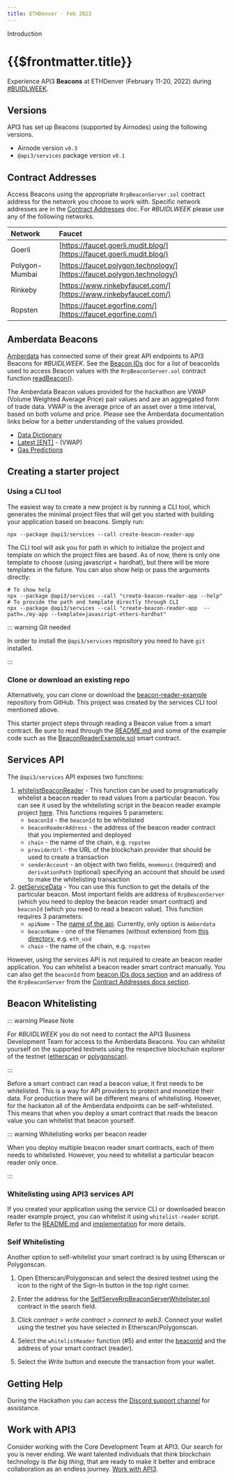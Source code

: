 ```yaml
---
title: ETHDenver - Feb 2022
---
```


<TitleSpan>Introduction</TitleSpan>

# {{$frontmatter.title}}

<TocHeader />
<TOC class="table-of-contents" :include-level="[2,3]" />

Experience API3 **Beacons** at ETHDenver (February 11-20, 2022) during
[#BUIDLWEEK](https://www.ethdenver.com/buidlweek).

## Versions

API3 has set up Beacons (supported by Airnodes) using the following versions.

- Airnode version `v0.3`
- `@api3/services` package version `v0.1`

## Contract Addresses

Access Beacons using the appropriate `RrpBeaconServer.sol` contract address for
the network you choose to work with. Specific network addresses are in the
[Contract Addresses](../reference/contract-addresses.md) doc. For _#BUIDLWEEK_
please use any of the following networks.

| Network        | Faucet                                                                   |
| :------------- | :----------------------------------------------------------------------- |
| Goerli         | [https://faucet.goerli.mudit.blog/](https://faucet.goerli.mudit.blog/)   |
| Polygon-Mumbai | [https://faucet.polygon.technology/](https://faucet.polygon.technology/) |
| Rinkeby        | [https://www.rinkebyfaucet.com/](https://www.rinkebyfaucet.com/)         |
| Ropsten        | [https://faucet.egorfine.com/](https://faucet.egorfine.com/)             |

## Amberdata Beacons

[Amberdata](https://amberdata.io) has connected some of their great API
endpoints to API3 Beacons for _#BUIDLWEEK_. See the
[Beacon IDs](../reference/beacon-ids.md) doc for a list of beaconIds used to
access Beacon values with the `RrpBeaconServer.sol` contract function
[readBeacon()](../functions/read-beacon.md).

The Amberdata Beacon values provided for the hackathon are VWAP (Volume Weighted
Average Price) pair values and are an aggregated form of trade data. VWAP is the
average price of an asset over a time interval, based on both volume and price.
Please see the Amberdata documentation links below for a better understanding of
the values provided.

- [Data Dictionary](https://amberdata.io/dictionary/)
- [Latest [ENT]](https://docs.amberdata.io/reference#spot-vwap-pairs-latest) -
  (VWAP)
- [Gas Predictions](https://docs.amberdata.io/reference#get-gas-predictions)

## Creating a starter project

### Using a CLI tool

The easiest way to create a new project is by running a CLI tool, which
generates the minimal project files that will get you started with building your
application based on beacons. Simply run:

```
npx --package @api3/services --call create-beacon-reader-app
```

The CLI tool will ask you for path in which to initialize the project and
template on which the project files are based. As of now, there is only one
template to choose (using javascript + hardhat), but there will be more
templates in the future. You can also show help or pass the arguments directly:

```
# To show help
npx --package @api3/services --call "create-beacon-reader-app --help"
# To provide the path and template directly through CLI
npx --package @api3/services --call "create-beacon-reader-app  --path=./my-app --template=javascript-ethers-hardhat"
```

::: warning Git needed

In order to install the `@api3/services` repository you need to have `git`
installed.

:::

### Clone or download an existing repo

Alternatively, you can clone or download the
[beacon-reader-example](https://github.com/api3dao/beacon-reader-example)
repository from GitHub. This project was created by the services CLI tool
mentioned above.

This starter project steps through reading a Beacon value from a smart contract.
Be sure to read through the
[README.md](https://github.com/api3dao/beacon-reader-example/blob/main/README.md)
and some of the example code such as the
[BeaconReaderExample.sol](https://github.com/api3dao/beacon-reader-example/blob/main/contracts/BeaconReaderExample.sol)
smart contract.

## Services API

The `@api3/services` API exposes two functions:

1. [whitelistBeaconReader](https://github.com/api3dao/services/blob/main/src/index.ts#L66) -
   This function can be used to programatically whitelist a beacon reader to
   read values from a particular beacon. You can see it used by the whitelisting
   script in the beacon reader example project
   [here](https://github.com/api3dao/beacon-reader-example/blob/main/scripts/whitelist-reader.js#L34).
   This functions requires 5 parameters:
   - `beaconId` - the `beaconId` to be whitelisted
   - `beaconReaderAddress` - the address of the beacon reader contract that you
     implemented and deployed
   - `chain` - the name of the chain, e.g. `ropsten`
   - `providerUrl` - the URL of the blockchain provider that should be used to
     create a transaction
   - `senderAccount` - an object with two fields, `mnemonic` (required) and
     `derivationPath` (optional) specifying an account that should be used to
     make the whitelisting transaction
2. [getServiceData](https://github.com/api3dao/services/blob/main/src/index.ts#L27) -
   You can use this function to get the details of the particular beacon. Most
   important fields are address of `RrpBeaconServer` (which you need to deploy
   the beacon reader smart contract) and `beaconId` (which you need to read a
   beacon value). This function requires 3 parameters:
   - `apiName` - The
     [name of the api](https://github.com/api3dao/operations/tree/main/data/apis).
     Currently, only option is `Amberdata`
   - `beaconName` - one of the filenames (without extension) from
     [this directory](https://github.com/api3dao/operations/tree/main/data/apis/Amberdata/beacons),
     e.g. `eth_usd`
   - `chain` - the name of the chain, e.g. `ropsten`

However, using the services API is not required to create an beacon reader
application. You can whitelist a beacon reader smart contract manually. You can
also get the `beaconId` from
[beacon IDs docs section](../reference/beacon-ids.md) and an address of the
`RrpBeaconServer` from the
[Contract Addresses docs section](../reference/contract-addresses.md).

## Beacon Whitelisting

::: warning Please Note

For _#BUIDLWEEK_ you do not need to contact the API3 Business Development Team
for access to the Amberdata Beacons. You can whitelist yourself on the supported
testnets using the respective blockchain explorer of the testnet
([etherscan](https://etherscan.io/) or [polygonscan](https://polygonscan.com/)).

:::

Before a smart contract can read a beacon value, it first needs to be
whitelisted. This is a way for API providers to protect and monetize their data.
For production there will be different means of whitelisting. However, for the
hackaton all of the Amberdata endpoints can be self-whitelisted. This means that
when you deploy a smart contract that reads the beacon value you can whitelist
that beacon yourself.

::: warning Whitelisting works per beacon reader

When you deploy multiple beacon reader smart contracts, each of them needs to
whitelisted. However, you need to whitelist a particular beacon reader only
once.

:::

### Whitelisting using API3 services API

If you created your application using the service CLI or downloaded beacon
reader example project, you can whitelist it using `whitelist-reader` script.
Refer to the [README.md](https://github.com/api3dao/beacon-reader-example) and
[implementation](https://github.com/api3dao/beacon-reader-example/blob/main/scripts/whitelist-reader.js)
for more details.

### Self Whitelisting

Another option to self-whitelist your smart contract is by using Etherscan or
Polygonscan.

1. Open Etherscan/Polygonscan and select the desired testnet using the icon to
   the right of the Sign-In button in the top right corner.

2. Enter the address for the
   [SelfServeRrpBeaconServerWhitelister.sol](../reference/contract-addresses.md#selfserverrpbeaconserverwhitelister-sol)
   contract in the search field.

3. Click _contract > write contract > connect to web3_. Connect your wallet
   using the testnet you have selected in Etherscan/Polygonscan.

4. Select the `whitelistReader` function (#5) and enter the
   [beaconId](../reference/beacon-ids.md) and the address of your smart contract
   (reader).

5. Select the _Write_ button and execute the transaction from your wallet.

## Getting Help

During the Hackathon you can access the
[Discord support channel](https://discord.com/channels/758003776174030948/871787274386411580)
for assistance.

## Work with API3

Consider working with the Core Development Team at API3. Our search for you is
never ending. We want talented individuals that think blockchain technology is
_the big thing_, that are ready to make it better and embrace collaboration as
an endless journey. [Work with API3](/api3/introduction/work.md).
